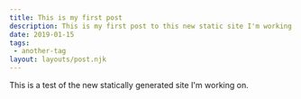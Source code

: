 ```yaml
---
title: This is my first post
description: This is my first post to this new static site I'm working on
date: 2019-01-15
tags:
 - another-tag
layout: layouts/post.njk
---
```

This is a test of the new statically generated site I'm working on.

